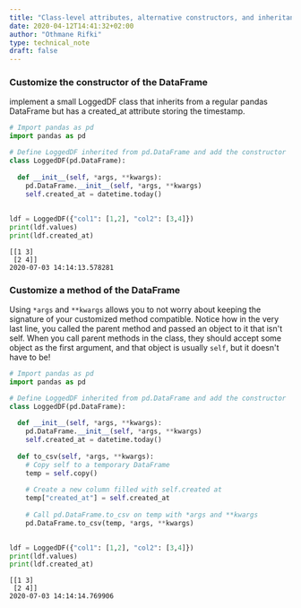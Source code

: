```yaml
---
title: "Class-level attributes, alternative constructors, and inheritance of class methods"
date: 2020-04-12T14:41:32+02:00
author: "Othmane Rifki"
type: technical_note
draft: false
---
```

### Customize the constructor of the DataFrame
implement a small LoggedDF class that inherits from a regular pandas DataFrame but has a created_at attribute storing the timestamp. 


```python
# Import pandas as pd
import pandas as pd

# Define LoggedDF inherited from pd.DataFrame and add the constructor
class LoggedDF(pd.DataFrame):
  
  def __init__(self, *args, **kwargs):
    pd.DataFrame.__init__(self, *args, **kwargs)
    self.created_at = datetime.today()
    
    
ldf = LoggedDF({"col1": [1,2], "col2": [3,4]})
print(ldf.values)
print(ldf.created_at)
```

    [[1 3]
     [2 4]]
    2020-07-03 14:14:13.578281


### Customize a method of the DataFrame
Using `*args` and `**kwargs` allows you to not worry about keeping the signature of your customized method compatible. Notice how in the very last line, you called the parent method and passed an object to it that isn't self. When you call parent methods in the class, they should accept some object as the first argument, and that object is usually `self`, but it doesn't have to be!


```python
# Import pandas as pd
import pandas as pd

# Define LoggedDF inherited from pd.DataFrame and add the constructor
class LoggedDF(pd.DataFrame):
  
  def __init__(self, *args, **kwargs):
    pd.DataFrame.__init__(self, *args, **kwargs)
    self.created_at = datetime.today()
    
  def to_csv(self, *args, **kwargs):
    # Copy self to a temporary DataFrame
    temp = self.copy()
    
    # Create a new column filled with self.created at
    temp["created_at"] = self.created_at
    
    # Call pd.DataFrame.to_csv on temp with *args and **kwargs
    pd.DataFrame.to_csv(temp, *args, **kwargs)
    
```


```python
ldf = LoggedDF({"col1": [1,2], "col2": [3,4]})
print(ldf.values)
print(ldf.created_at)
```

    [[1 3]
     [2 4]]
    2020-07-03 14:14:14.769906

